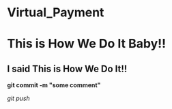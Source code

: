 # Virtual_Payment

# This is How We Do It Baby!!

## I said This is How We Do It!!

**git commit -m "some comment"**

*git push*


